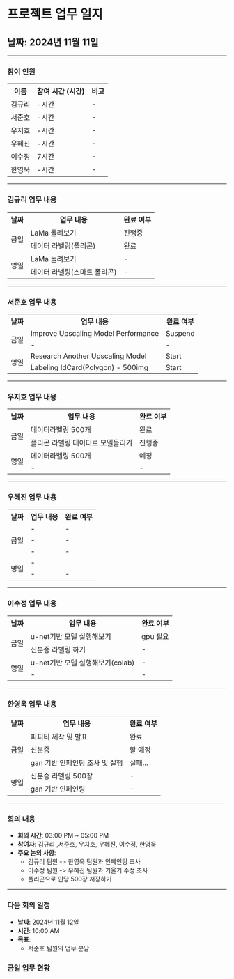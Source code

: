 # 프로젝트 업무 일지

## 날짜: 2024년 11월 11일

---

### 참여 인원

<div align="center">

<table>
  <tr>
    <th>이름</th>
    <th>참여 시간 (시간)</th>
    <th>비고</th>
  </tr>
    <tr>
    <td>김규리</td>
    <td>-시간</td>
    <td>-</td>
  </tr>
    <tr>
    <td>서준호</td>
    <td>-시간</td>
    <td>-</td>
  </tr>
  <tr>
    <td>우지호</td>
    <td>-시간</td>
    <td>-</td>
  </tr>
  <tr>
    <td>우혜진</td>
    <td>-시간</td>
    <td>-</td>
  </tr>
  <tr>
    <td>이수정</td>
    <td>7시간</td>
    <td>-</td>
  </tr>
  <tr>
    <td>한영욱</td>
    <td>-시간</td>
    <td>-</td>
  </tr>
</table>

</div>

---

### 김규리 업무 내용

<div align="center">

<table>
  <tr>
    <th>날짜</th>
    <th>업무 내용</th>
    <th>완료 여부</th>
  </tr>
  <tr>
    <td rowspan="2">금일</td>
    <td>LaMa 돌려보기</td>
    <td>진행중</td>
  </tr>
  <tr>
    <td>데이터 라벨링(폴리곤)</td>
    <td>완료</td>
  </tr>
  <tr>
    <td rowspan="2">명일</td>
    <td>LaMa 돌려보기</td>
    <td>-</td>
  </tr>
  <tr>
    <td>데이터 라벨링(스마트 폴리곤)</td>
    <td>-</td>
  </tr>
</table>

</div>

---

### 서준호 업무 내용

<div align="center">

<table>
  <tr>
    <th>날짜</th>
    <th>업무 내용</th>
    <th>완료 여부</th>
  </tr>
  <tr>
    <td rowspan="2">금일</td>
    <td>Improve Upscaling Model Performance</td>
    <td>Suspend</td>
  </tr>
  <tr>
    <td>-</td>
    <td>-</td>
  </tr>
  <tr>
    <td rowspan="2">명일</td>
    <td>Research Another Upscaling Model</td>
    <td>Start</td>
  </tr>
  <tr>
    <td>Labeling IdCard(Polygon) - 500img</td>
    <td>Start</td>
  </tr>
</table>

</div>

---

### 우지호 업무 내용

<div align="center">

<table>
  <tr>
    <th>날짜</th>
    <th>업무 내용</th>
    <th>완료 여부</th>
  </tr>
  <tr>
    <td rowspan="2">금일</td>
    <td>데이터라벨링 500개</td>
    <td>완료</td>
  </tr>
  <tr>
    <td>폴리곤 라벨링 데이터로 모델돌리기</td>
    <td>진행중</td>
  </tr>
  <tr>
    <td rowspan="2">명일</td>
    <td>데이터라벨링 500개</td>
    <td>예정</td>
  </tr>
  <tr>
    <td>-</td>
    <td>-</td>
  </tr>
</table>

</div>

---

### 우혜진 업무 내용

<div align="center">

<table>
  <tr>
    <th>날짜</th>
    <th>업무 내용</th>
    <th>완료 여부</th>
  </tr>
  <tr>
    <td rowspan="3">금일</td>
    <td>-</td>
    <td>-</td>
  </tr>
  <tr>
    <td>-</td>
    <td>-</td>
  </tr>
  <tr>
    <td>-</td>
    <td>-</td>
  </tr>
  <tr>
    <td rowspan="2">명일</td>
    <td>-</td>
    <td></td>
  </tr>
  <tr>
    <td>-</td>
    <td>-</td>
  </tr>
</table>

</div>

---

### 이수정 업무 내용

<div align="center">

<table>
  <tr>
    <th>날짜</th>
    <th>업무 내용</th>
    <th>완료 여부</th>
  </tr>
  <tr>
    <td rowspan="2">금일</td>
    <td>u-net기반 모델 실행해보기</td>
    <td>gpu 필요</td>
  </tr>
  <tr>
    <td>신분증 라벨링 하기</td>
    <td>-</td>
  </tr>
  <tr>
    <td rowspan="2">명일</td>
    <td>u-net기반 모델 실행해보기(colab)</td>
    <td>-</td>
  </tr>
  <tr>
    <td>-</td>
    <td>-</td>
  </tr>
</table>

</div>

---

### 한영욱 업무 내용

<div align="center">

<table>
  <tr>
    <th>날짜</th>
    <th>업무 내용</th>
    <th>완료 여부</th>
  </tr>
  <tr>
    <td rowspan="3">금일</td>
    <td> 피피티 제작 및 발표</td>
    <td>완료</td>
  </tr>
  <tr>
    <td>신분증</td>
    <td>할 예정</td>
  </tr>
  <tr>
    <td>gan 기반 인페인팅 조사 및 실행</td>
    <td>실패...</td>
  </tr>
  <tr>
    <td rowspan="2">명일</td>
    <td>신분증 라벨링 500장</td>
    <td>-</td>
  </tr>
  <tr>
    <td>gan 기반 인페인팅</td>
    <td>-</td>
  </tr>
</table>

</div>

---

### 회의 내용

- **회의 시간**: 03:00 PM ~ 05:00 PM
- **참여자**: 김규리 ,서준호, 우지호, 우혜진, 이수정, 한영욱
- **주요 논의 사항**:
  - 김규리 팀원 -> 한영욱 팀원과 인페인팅 조사 
  - 이수정 팀원 -> 우혜진 팀원과 기울기 수정 조사 
  - 폴리곤으로 인당 500장 저장하기

---

### 다음 회의 일정

- **날짜**: 2024년 11월 12일
- **시간**: 10:00 AM
- **목표**:
  - 서준호 팀원의 업무 분담


### 금일 업무 현황

